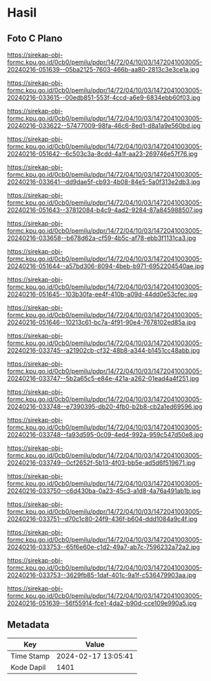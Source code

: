 # Hasil

## Foto C Plano

https://sirekap-obj-formc.kpu.go.id/0cb0/pemilu/pdpr/14/72/04/10/03/1472041003005-20240216-051639--05ba2125-7603-466b-aa80-2813c3e3ce1a.jpg

https://sirekap-obj-formc.kpu.go.id/0cb0/pemilu/pdpr/14/72/04/10/03/1472041003005-20240216-033615--00edb851-553f-4ccd-a6e9-6834ebb60f03.jpg

https://sirekap-obj-formc.kpu.go.id/0cb0/pemilu/pdpr/14/72/04/10/03/1472041003005-20240216-033622--57477009-98fa-46c6-8ed1-d8a1a9e560bd.jpg

https://sirekap-obj-formc.kpu.go.id/0cb0/pemilu/pdpr/14/72/04/10/03/1472041003005-20240216-051642--6c503c3a-8cdd-4a1f-aa23-269746e57f76.jpg

https://sirekap-obj-formc.kpu.go.id/0cb0/pemilu/pdpr/14/72/04/10/03/1472041003005-20240216-033641--dd9dae5f-cb93-4b08-84e5-5a0f313e2db3.jpg

https://sirekap-obj-formc.kpu.go.id/0cb0/pemilu/pdpr/14/72/04/10/03/1472041003005-20240216-051643--37812084-b4c9-4ad2-9284-87a845988507.jpg

https://sirekap-obj-formc.kpu.go.id/0cb0/pemilu/pdpr/14/72/04/10/03/1472041003005-20240216-033658--b678d62a-cf59-4b5c-af78-ebb3f1131ca3.jpg

https://sirekap-obj-formc.kpu.go.id/0cb0/pemilu/pdpr/14/72/04/10/03/1472041003005-20240216-051644--a57bd306-8094-4beb-b971-6952204540ae.jpg

https://sirekap-obj-formc.kpu.go.id/0cb0/pemilu/pdpr/14/72/04/10/03/1472041003005-20240216-051645--103b30fa-ee4f-410b-a09d-44dd0e53cfec.jpg

https://sirekap-obj-formc.kpu.go.id/0cb0/pemilu/pdpr/14/72/04/10/03/1472041003005-20240216-051646--10213c61-bc7a-4f91-90e4-7678102ed85a.jpg

https://sirekap-obj-formc.kpu.go.id/0cb0/pemilu/pdpr/14/72/04/10/03/1472041003005-20240216-033745--a21902cb-cf32-48b8-a344-b1451cc48abb.jpg

https://sirekap-obj-formc.kpu.go.id/0cb0/pemilu/pdpr/14/72/04/10/03/1472041003005-20240216-033747--5b2a65c5-e84e-421a-a262-01ead4a4f251.jpg

https://sirekap-obj-formc.kpu.go.id/0cb0/pemilu/pdpr/14/72/04/10/03/1472041003005-20240216-033748--e7390395-db20-4fb0-b2b8-cb2a1ed69596.jpg

https://sirekap-obj-formc.kpu.go.id/0cb0/pemilu/pdpr/14/72/04/10/03/1472041003005-20240216-033748--fa93d595-0c09-4ed4-992a-959c547d50e8.jpg

https://sirekap-obj-formc.kpu.go.id/0cb0/pemilu/pdpr/14/72/04/10/03/1472041003005-20240216-033749--0cf2652f-5b13-4f03-bb5e-ad5d6f519671.jpg

https://sirekap-obj-formc.kpu.go.id/0cb0/pemilu/pdpr/14/72/04/10/03/1472041003005-20240216-033750--c6d430ba-0a23-45c3-a1d8-4a76a491ab1b.jpg

https://sirekap-obj-formc.kpu.go.id/0cb0/pemilu/pdpr/14/72/04/10/03/1472041003005-20240216-033751--d70c1c80-24f9-436f-b604-ddd1084a9c4f.jpg

https://sirekap-obj-formc.kpu.go.id/0cb0/pemilu/pdpr/14/72/04/10/03/1472041003005-20240216-033753--65f6e60e-c1d2-49a7-ab7c-7596232a72a2.jpg

https://sirekap-obj-formc.kpu.go.id/0cb0/pemilu/pdpr/14/72/04/10/03/1472041003005-20240216-033753--3629fb85-1daf-401c-9a1f-c536479903aa.jpg

https://sirekap-obj-formc.kpu.go.id/0cb0/pemilu/pdpr/14/72/04/10/03/1472041003005-20240216-051639--56f55914-fce1-4da2-b90d-cce109e990a5.jpg


## Metadata

| Key        | Value               |
| ---------- | ------------------- |
| Time Stamp | 2024-02-17 13:05:41 |
| Kode Dapil | 1401                |



